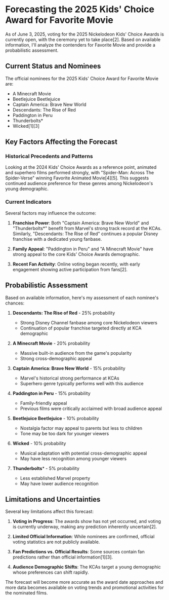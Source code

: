 # Forecasting the 2025 Kids' Choice Award for Favorite Movie

As of June 3, 2025, voting for the 2025 Nickelodeon Kids' Choice Awards is currently open, with the ceremony yet to take place[2]. Based on available information, I'll analyze the contenders for Favorite Movie and provide a probabilistic assessment.

## Current Status and Nominees

The official nominees for the 2025 Kids' Choice Award for Favorite Movie are:
- A Minecraft Movie
- Beetlejuice Beetlejuice
- Captain America: Brave New World
- Descendants: The Rise of Red
- Paddington in Peru
- Thunderbolts*
- Wicked[1][3]

## Key Factors Affecting the Forecast

### Historical Precedents and Patterns

Looking at the 2024 Kids' Choice Awards as a reference point, animated and superhero films performed strongly, with "Spider-Man: Across The Spider-Verse" winning Favorite Animated Movie[4][5]. This suggests continued audience preference for these genres among Nickelodeon's young demographic.

### Current Indicators

Several factors may influence the outcome:

1. **Franchise Power**: Both "Captain America: Brave New World" and "Thunderbolts*" benefit from Marvel's strong track record at the KCAs. Similarly, "Descendants: The Rise of Red" continues a popular Disney franchise with a dedicated young fanbase.

2. **Family Appeal**: "Paddington in Peru" and "A Minecraft Movie" have strong appeal to the core Kids' Choice Awards demographic.

3. **Recent Fan Activity**: Online voting began recently, with early engagement showing active participation from fans[2].

## Probabilistic Assessment

Based on available information, here's my assessment of each nominee's chances:

1. **Descendants: The Rise of Red** - 25% probability
   - Strong Disney Channel fanbase among core Nickelodeon viewers
   - Continuation of popular franchise targeted directly at KCA demographic

2. **A Minecraft Movie** - 20% probability
   - Massive built-in audience from the game's popularity
   - Strong cross-demographic appeal

3. **Captain America: Brave New World** - 15% probability
   - Marvel's historical strong performance at KCAs
   - Superhero genre typically performs well with this audience

4. **Paddington in Peru** - 15% probability
   - Family-friendly appeal
   - Previous films were critically acclaimed with broad audience appeal

5. **Beetlejuice Beetlejuice** - 10% probability
   - Nostalgia factor may appeal to parents but less to children
   - Tone may be too dark for younger viewers

6. **Wicked** - 10% probability
   - Musical adaptation with potential cross-demographic appeal
   - May have less recognition among younger viewers

7. **Thunderbolts*** - 5% probability
   - Less established Marvel property
   - May have lower audience recognition

## Limitations and Uncertainties

Several key limitations affect this forecast:

1. **Voting in Progress**: The awards show has not yet occurred, and voting is currently underway, making any prediction inherently uncertain[2].

2. **Limited Official Information**: While nominees are confirmed, official voting statistics are not publicly available.

3. **Fan Predictions vs. Official Results**: Some sources contain fan predictions rather than official information[1][3].

4. **Audience Demographic Shifts**: The KCAs target a young demographic whose preferences can shift rapidly.

The forecast will become more accurate as the award date approaches and more data becomes available on voting trends and promotional activities for the nominated films.